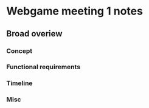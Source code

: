 # Webgame meeting 1 notes

## Broad overiew

### Concept

### Functional requirements

### Timeline

### Misc

